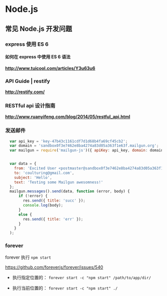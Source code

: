 # Node.js

## 常见 Node.js 开发问题

### express 使用 ES 6

#### 如何在 express 中使用 ES 6 语法

**http://www.tuicool.com/articles/Y3u63u6**


### API Guide | restify

**http://restify.com/**

### RESTful api 设计指南

**http://www.ruanyifeng.com/blog/2014/05/restful_api.html**

### 发送邮件

```javascript
  var api_key = 'key-47b43c1161cdf7d1d68b4fa69cf45cb2';
  var domain = 'sandbox0f3e7462e8ba4274a83d05a363f1e63f.mailgun.org';
  var mailgun = require('mailgun-js')({ apiKey: api_key, domain: domain });


  var data = {
    from: 'Excited User <postmaster@sandbox0f3e7462e8ba4274a83d05a363f1e63f.mailgun.org>',
    to: 'coulturing@gmail.com',
    subject: 'Hello',
    text: 'Testing some Mailgun awesomness!'
  };
  mailgun.messages().send(data, function (error, body) {
      if (!error) {
        res.send({ title: 'succ' });
        console.log(body);
      }
      else {
        res.send({ title: 'err' });
      }
    }
  );
```

### forever

forever 执行 `npm start`

https://github.com/foreverjs/forever/issues/540

- 执行指定位置的：
`forever start -c "npm start" /path/to/app/dir/`

- 执行当前位置的：
`forever start -c "npm start" ./`